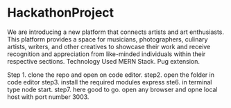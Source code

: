 # HackathonProject
We are introducing a new platform that connects artists and art enthusiasts. This platform provides a space for musicians, photographers, culinary artists, writers, and other creatives to showcase their work and receive recognition and appreciation from like-minded individuals within their respective sections.
Technology Used 
MERN Stack. 
Pug extension.

Step 1. clone the repo and open on code editor.
step2. open the folder in code editor 
step3. install the required modules express
ste6. in terminal type node start. 
step7. here good to go. open any browser and opne local host with port number 3003.
